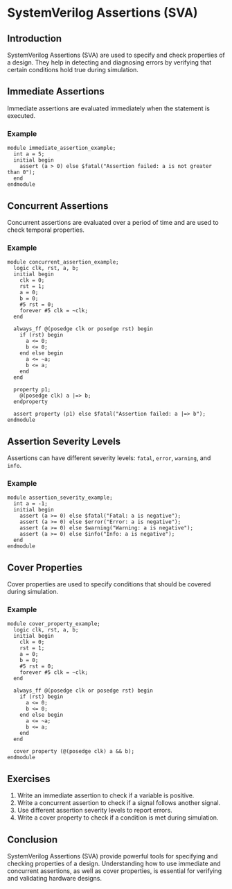 # SystemVerilog Assertions (SVA)

## Introduction
SystemVerilog Assertions (SVA) are used to specify and check properties of a design. They help in detecting and diagnosing errors by verifying that certain conditions hold true during simulation.

## Immediate Assertions
Immediate assertions are evaluated immediately when the statement is executed.

### Example
```SV
module immediate_assertion_example;
  int a = 5;
  initial begin
    assert (a > 0) else $fatal("Assertion failed: a is not greater than 0");
  end
endmodule
```

## Concurrent Assertions
Concurrent assertions are evaluated over a period of time and are used to check temporal properties.

### Example
```SV
module concurrent_assertion_example;
  logic clk, rst, a, b;
  initial begin
    clk = 0;
    rst = 1;
    a = 0;
    b = 0;
    #5 rst = 0;
    forever #5 clk = ~clk;
  end

  always_ff @(posedge clk or posedge rst) begin
    if (rst) begin
      a <= 0;
      b <= 0;
    end else begin
      a <= ~a;
      b <= a;
    end
  end

  property p1;
    @(posedge clk) a |=> b;
  endproperty

  assert property (p1) else $fatal("Assertion failed: a |=> b");
endmodule
```

## Assertion Severity Levels
Assertions can have different severity levels: `fatal`, `error`, `warning`, and `info`.

### Example
```SV
module assertion_severity_example;
  int a = -1;
  initial begin
    assert (a >= 0) else $fatal("Fatal: a is negative");
    assert (a >= 0) else $error("Error: a is negative");
    assert (a >= 0) else $warning("Warning: a is negative");
    assert (a >= 0) else $info("Info: a is negative");
  end
endmodule
```

## Cover Properties
Cover properties are used to specify conditions that should be covered during simulation.

### Example
```SV
module cover_property_example;
  logic clk, rst, a, b;
  initial begin
    clk = 0;
    rst = 1;
    a = 0;
    b = 0;
    #5 rst = 0;
    forever #5 clk = ~clk;
  end

  always_ff @(posedge clk or posedge rst) begin
    if (rst) begin
      a <= 0;
      b <= 0;
    end else begin
      a <= ~a;
      b <= a;
    end
  end

  cover property (@(posedge clk) a && b);
endmodule
```

## Exercises
1. Write an immediate assertion to check if a variable is positive.
2. Write a concurrent assertion to check if a signal follows another signal.
3. Use different assertion severity levels to report errors.
4. Write a cover property to check if a condition is met during simulation.

## Conclusion
SystemVerilog Assertions (SVA) provide powerful tools for specifying and checking properties of a design. Understanding how to use immediate and concurrent assertions, as well as cover properties, is essential for verifying and validating hardware designs.
